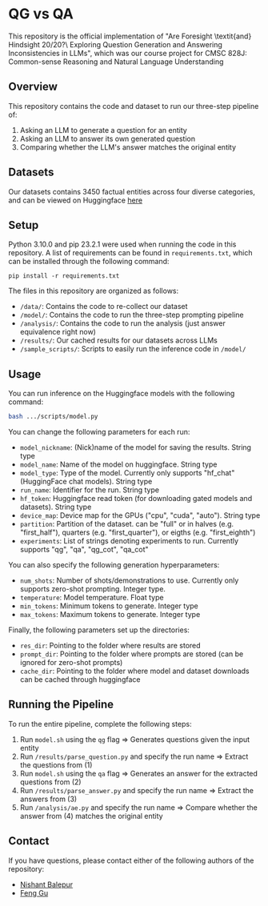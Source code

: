 # QG vs QA

This repository is the official implementation of "Are Foresight \textit{and} Hindsight 20/20?\\ Exploring Question Generation and Answering Inconsistencies in LLMs", which was our course project for CMSC 828J: Common-sense Reasoning and Natural Language Understanding

## Overview

This repository contains the code and dataset to run our three-step pipeline of:
1. Asking an LLM to generate a question for an entity
2. Asking an LLM to answer its own generated question
3. Comparing whether the LLM's answer matches the original entity

## Datasets

Our datasets contains 3450 factual entities across four diverse categories, and can be viewed on Huggingface [here](https://huggingface.co/datasets/nbalepur/QG_vs_QA_v2) 

## Setup

Python 3.10.0 and pip 23.2.1 were used when running the code in this repository. A list of requirements can be found in `requirements.txt`, which can be installed through the following command:
```
pip install -r requirements.txt 
```

The files in this repository are organized as follows:
* `/data/`: Contains the code to re-collect our dataset
* `/model/`: Contains the code to run the three-step prompting pipeline
* `/analysis/`: Contains the code to run the analysis (just answer equivalence right now)
* `/results/`: Our cached results for our datasets across LLMs
* `/sample_scripts/`: Scripts to easily run the inference code in `/model/`

## Usage

You can run inference on the Huggingface models with the following command: 
```bash
bash .../scripts/model.py
```
You can change the following parameters for each run:
* `model_nickname`: (Nick)name of the model for saving the results. String type
* `model_name`: Name of the model on huggingface. String type
* `model_type`: Type of the model. Currently only supports "hf_chat" (HuggingFace chat models). String type
* `run_name`: Identifier for the run. String type
* `hf_token`: Huggingface read token (for downloading gated models and datasets). String type
*  `device_map`: Device map for the GPUs ("cpu", "cuda", "auto"). String type
*  `partition`: Partition of the dataset. can be "full" or in halves (e.g. "first_half"), quarters (e.g. "first_quarter"), or eigths (e.g. "first_eighth")
*  `experiments`: List of strings denoting experiments to run. Currently supports "qg", "qa", "qg_cot", "qa_cot"

You can also specify the following generation hyperparameters:
* `num_shots`: Number of shots/demonstrations to use. Currently only supports zero-shot prompting. Integer type.
* `temperature`: Model temperature. Float type
* `min_tokens`: Minimum tokens to generate. Integer type
* `max_tokens`: Maximum tokens to generate. Integer type

Finally, the following parameters set up the directories:
* `res_dir`: Pointing to the folder where results are stored
* `prompt_dir`: Pointing to the folder where prompts are stored (can be ignored for zero-shot prompts)
* `cache_dir`: Pointing to the folder where model and dataset downloads can be cached through huggingface

## Running the Pipeline

To run the entire pipeline, complete the following steps:
1. Run `model.sh` using the `qg` flag => Generates questions given the input entity
2. Run `/results/parse_question.py` and specify the run name => Extract the questions from (1)
3. Run `model.sh` using the `qa` flag => Generates an answer for the extracted questions from (2)
4. Run `/results/parse_answer.py` and specify the run name => Extract the answers from (3)
5. Run `/analysis/ae.py` and specify the run name => Compare whether the answer from (4) matches the original entity

## Contact

If you have questions, please contact either of the following authors of the repository:
- [Nishant Balepur](mailto:nbalepur@umd.edu)
- [Feng Gu](mailto:fgu1@umd.edu)
